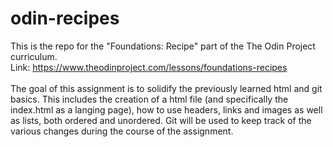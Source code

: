 # odin-recipes
This is the repo for the "Foundations: Recipe" part of the The Odin Project curriculum. </br>
Link: https://www.theodinproject.com/lessons/foundations-recipes </br>
</br>
The goal of this assignment is to solidify the previously learned html and git basics. This includes the creation of a html file (and specifically the index.html as a langing page), how to use headers, links and images as well as lists, both ordered and unordered. Git will be used to keep track of the various changes during the course of the assignment.